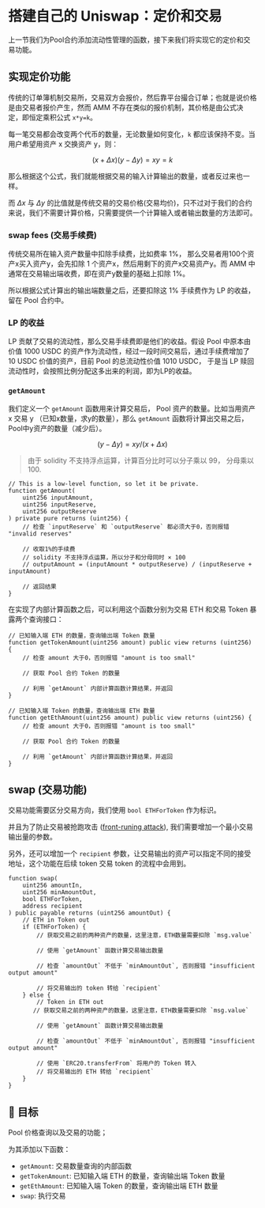 # 搭建自己的 Uniswap：定价和交易

上一节我们为Pool合约添加流动性管理的函数，接下来我们将实现它的定价和交易功能。

## 实现定价功能

传统的订单簿机制交易所，交易双方会报价，然后靠平台撮合订单；也就是说价格是由交易者报价产生，然而 AMM 不存在类似的报价机制，其价格是由公式决定，即恒定乘积公式 `x*y=k`。

每一笔交易都会改变两个代币的数量，无论数量如何变化，`k` 都应该保持不变。当用户希望用资产 x 交换资产 y，则：

$$(x + \Delta x)(y - \Delta y) = xy = k$$

那么根据这个公式，我们就能根据交易的输入计算输出的数量，或者反过来也一样。

而 $\Delta x$ 与 $\Delta y$ 的比值就是传统交易的交易价格(交易均价)，只不过对于我们的合约来说，我们不需要计算价格，只需要提供一个计算输入或者输出数量的方法即可。

### swap fees (交易手续费)

传统交易所在输入资产数量中扣除手续费，比如费率 1%， 那么交易者用100个资产x买入资产y，会先扣除 1 个资产x，然后用剩下的资产x交易资产y。而 AMM 中通常在交易输出端收费，即在资产y数量的基础上扣除 1%。

所以根据公式计算出的输出端数量之后，还要扣除这 1% 手续费作为 LP 的收益，留在 Pool 合约中。

### LP 的收益

LP 贡献了交易的流动性，那么交易手续费即是他们的收益。假设 Pool 中原本由价值 1000 USDC 的资产作为流动性，经过一段时间交易后，通过手续费增加了 10 USDC 价值的资产，目前 Pool 的总流动性价值 1010 USDC， 于是当 LP 赎回流动性时，会按照比例分配这多出来的利润，即为LP的收益。

### `getAmount`

我们定义一个 `getAmount` 函数用来计算交易后， Pool 资产的数量。比如当用资产 x 交易 y （已知x数量，求y的数量），那么 `getAmount` 函数将计算出交易之后，Pool中y资产的数量（减少后）。

$$
(y - \Delta y) = xy / (x + \Delta x)
$$

> 由于 solidity 不支持浮点运算，计算百分比时可以分子乘以 99， 分母乘以100.

```solidity
// This is a low-level function, so let it be private.
function getAmount(
    uint256 inputAmount,
    uint256 inputReserve,
    uint256 outputReserve
) private pure returns (uint256) {
    // 检查 `inputReserve` 和 `outputReserve` 都必须大于0，否则报错 "invalid reserves"

    // 收取1%的手续费
    // solidity 不支持浮点运算，所以分子和分母同时 × 100
    // outputAmount = (inputAmount * outputReserve) / (inputReserve + inputAmount) 

    // 返回结果
}
```

在实现了内部计算函数之后，可以利用这个函数分别为交易 ETH 和交易 Token 暴露两个查询接口：

```solidity
// 已知输入端 ETH 的数量，查询输出端 Token 数量
function getTokenAmount(uint256 amount) public view returns (uint256) {
    // 检查 amount 大于0，否则报错 "amount is too small"

    // 获取 Pool 合约 Token 的数量

    // 利用 `getAmount` 内部计算函数计算结果，并返回
}

// 已知输入端 Token 的数量，查询输出端 ETH 数量
function getEthAmount(uint256 amount) public view returns (uint256) {
    // 检查 amount 大于0，否则报错 "amount is too small"

    // 获取 Pool 合约 Token 的数量

    // 利用 `getAmount` 内部计算函数计算结果，并返回
}
```

## swap (交易功能)

交易功能需要区分交易方向，我们使用 `bool ETHForToken` 作为标识。

并且为了防止交易被抢跑攻击 ([front-runing attack](https://quillaudits.medium.com/front-running-and-sandwich-attack-explained-quillaudits-de1e8ff3356d)), 我们需要增加一个最小交易输出量的参数。

另外，还可以增加一个 `recipient` 参数，让交易输出的资产可以指定不同的接受地址，这个功能在后续 token 交易 token 的流程中会用到。

```solidity
function swap(
    uint256 amountIn,
    uint256 minAmountOut,
    bool ETHForToken,
    address recipient
) public payable returns (uint256 amountOut) {
    // ETH in Token out
    if (ETHForToken) {
        // 获取交易之前的两种资产的数量，这里注意，ETH数量需要扣除 `msg.value`

        // 使用 `getAmount` 函数计算交易输出数量

        // 检查 `amountOut` 不低于 `minAmountOut`, 否则报错 "insufficient output amount"

        // 将交易输出的 token 转给 `recipient`
    } else {
        // Token in ETH out
       // 获取交易之前的两种资产的数量，这里注意，ETH数量需要扣除 `msg.value`

        // 使用 `getAmount` 函数计算交易输出数量

        // 检查 `amountOut` 不低于 `minAmountOut`, 否则报错 "insufficient output amount"
        
        // 使用 `ERC20.transferFrom` 将用户的 Token 转入
        // 将交易输出的 ETH 转给 `recipient`
    }
}
```

## 🏁 目标

Pool 价格查询以及交易的功能；

为其添加以下函数：

- `getAmount`: 交易数量查询的内部函数
- `getTokenAmount`: 已知输入端 ETH 的数量，查询输出端 Token 数量
- `getEthAmount`: 已知输入端 Token 的数量，查询输出端 ETH 数量
- `swap`: 执行交易
